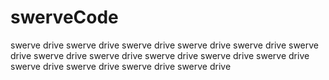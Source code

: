 # swerveCode

swerve drive swerve drive swerve drive swerve drive swerve drive swerve drive swerve drive swerve drive swerve drive swerve drive swerve drive swerve drive swerve drive swerve drive swerve drive
